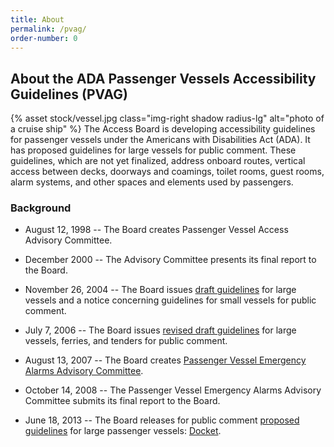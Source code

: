 ```yaml
---
title: About
permalink: /pvag/
order-number: 0
---
```

## About the ADA Passenger Vessels Accessibility Guidelines (PVAG)
{% asset stock/vessel.jpg class="img-right shadow radius-lg" alt="photo of a cruise ship" %}
The Access Board is developing accessibility guidelines for passenger vessels under the Americans with Disabilities Act (ADA).  It has proposed guidelines for large vessels for public comment.  These guidelines, which are not yet finalized, address onboard routes, vertical access between decks, doorways and coamings, toilet rooms, guest rooms, alarm systems, and other spaces and elements used by passengers. 

### Background

- August 12, 1998 -- The Board creates Passenger Vessel Access Advisory Committee.

- December 2000 -- The Advisory Committee presents its final report to the Board.

- November 26, 2004 -- The Board issues [draft guidelines](https://www.federalregister.gov/documents/2004/11/26/04-26000/americans-with-disabilities-act-ada-accessibility-guidelines-for-passenger-vessels-large-vessels) for large vessels and a notice concerning guidelines for small vessels for public comment.

- July 7, 2006 -- The Board issues [revised draft guidelines](https://www.federalregister.gov/documents/2006/07/07/E6-10576/americans-with-disabilities-act-ada-accessibility-guidelines-for-passenger-vessels) for large vessels, ferries, and tenders for public comment.

- August 13, 2007 -- The Board creates [Passenger Vessel Emergency Alarms Advisory Committee](https://www.federalregister.gov/documents/2007/08/13/07-3934/passenger-vessel-emergency-alarms-advisory-committee).

- October 14, 2008 -- The Passenger Vessel Emergency Alarms Advisory Committee submits its final report to the Board.

- June 18, 2013 -- The Board releases for public comment [proposed guidelines](https://www.regulations.gov/document?D=ATBCB-2013-0003-0006) for large passenger vessels: [Docket](https://www.regulations.gov/docket?D=ATBCB-2013-0003).
